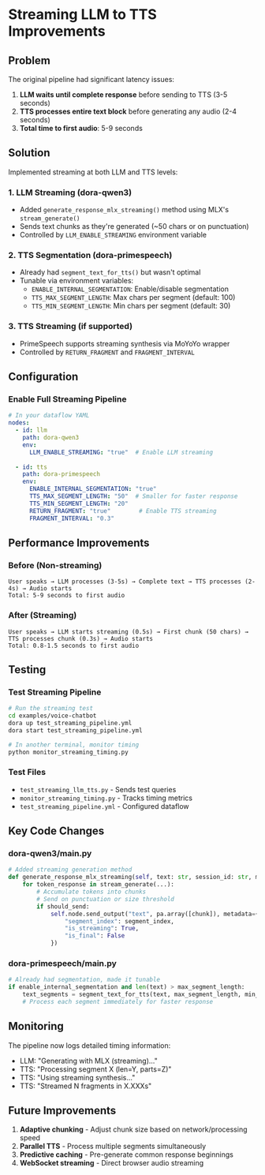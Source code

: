 # Streaming LLM to TTS Improvements

## Problem
The original pipeline had significant latency issues:
1. **LLM waits until complete response** before sending to TTS (3-5 seconds)
2. **TTS processes entire text block** before generating any audio (2-4 seconds)
3. **Total time to first audio**: 5-9 seconds

## Solution
Implemented streaming at both LLM and TTS levels:

### 1. LLM Streaming (dora-qwen3)
- Added `generate_response_mlx_streaming()` method using MLX's `stream_generate()`
- Sends text chunks as they're generated (~50 chars or on punctuation)
- Controlled by `LLM_ENABLE_STREAMING` environment variable

### 2. TTS Segmentation (dora-primespeech)
- Already had `segment_text_for_tts()` but wasn't optimal
- Tunable via environment variables:
  - `ENABLE_INTERNAL_SEGMENTATION`: Enable/disable segmentation
  - `TTS_MAX_SEGMENT_LENGTH`: Max chars per segment (default: 100)
  - `TTS_MIN_SEGMENT_LENGTH`: Min chars per segment (default: 30)

### 3. TTS Streaming (if supported)
- PrimeSpeech supports streaming synthesis via MoYoYo wrapper
- Controlled by `RETURN_FRAGMENT` and `FRAGMENT_INTERVAL`

## Configuration

### Enable Full Streaming Pipeline
```yaml
# In your dataflow YAML
nodes:
  - id: llm
    path: dora-qwen3
    env:
      LLM_ENABLE_STREAMING: "true"  # Enable LLM streaming
      
  - id: tts
    path: dora-primespeech
    env:
      ENABLE_INTERNAL_SEGMENTATION: "true"
      TTS_MAX_SEGMENT_LENGTH: "50"  # Smaller for faster response
      TTS_MIN_SEGMENT_LENGTH: "20"
      RETURN_FRAGMENT: "true"        # Enable TTS streaming
      FRAGMENT_INTERVAL: "0.3"
```

## Performance Improvements

### Before (Non-streaming)
```
User speaks → LLM processes (3-5s) → Complete text → TTS processes (2-4s) → Audio starts
Total: 5-9 seconds to first audio
```

### After (Streaming)
```
User speaks → LLM starts streaming (0.5s) → First chunk (50 chars) → 
TTS processes chunk (0.3s) → Audio starts
Total: 0.8-1.5 seconds to first audio
```

## Testing

### Test Streaming Pipeline
```bash
# Run the streaming test
cd examples/voice-chatbot
dora up test_streaming_pipeline.yml
dora start test_streaming_pipeline.yml

# In another terminal, monitor timing
python monitor_streaming_timing.py
```

### Test Files
- `test_streaming_llm_tts.py` - Sends test queries
- `monitor_streaming_timing.py` - Tracks timing metrics
- `test_streaming_pipeline.yml` - Configured dataflow

## Key Code Changes

### dora-qwen3/main.py
```python
# Added streaming generation method
def generate_response_mlx_streaming(self, text: str, session_id: str, metadata: dict):
    for token_response in stream_generate(...):
        # Accumulate tokens into chunks
        # Send on punctuation or size threshold
        if should_send:
            self.node.send_output("text", pa.array([chunk]), metadata={
                "segment_index": segment_index,
                "is_streaming": True,
                "is_final": False
            })
```

### dora-primespeech/main.py
```python
# Already had segmentation, made it tunable
if enable_internal_segmentation and len(text) > max_segment_length:
    text_segments = segment_text_for_tts(text, max_segment_length, min_segment_length)
    # Process each segment immediately for faster response
```

## Monitoring
The pipeline now logs detailed timing information:
- LLM: "Generating with MLX (streaming)..."
- TTS: "Processing segment X (len=Y, parts=Z)"
- TTS: "Using streaming synthesis..."
- TTS: "Streamed N fragments in X.XXXs"

## Future Improvements
1. **Adaptive chunking** - Adjust chunk size based on network/processing speed
2. **Parallel TTS** - Process multiple segments simultaneously
3. **Predictive caching** - Pre-generate common response beginnings
4. **WebSocket streaming** - Direct browser audio streaming